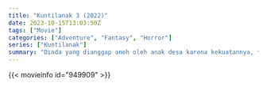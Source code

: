 ```yaml
---
title: "Kuntilanak 3 (2022)"
date: 2023-10-15T13:03:50Z
tags: ["Movie"]
categories: ["Adventure", "Fantasy", "Horror"]
series: ["Kuntilanak"]
summary: "Dinda yang dianggap aneh oleh anak desa karena kekuatannya, tanpa sengaja melukai Panji dan Ambar. Dia menyesal dan meminta Bibi Donna untuk mendaftarkannya ke Sekolah Mata Hati, agar dia bisa belajar mengendalikannya..."
---
```



  <mux-player stream-type="on-demand"
  src="https://kp3d-my.sharepoint.com/personal/ryoo_kp3d_onmicrosoft_com/_layouts/15/download.aspx?share=EWtuijbyv-NFnEx2cXgYQ1QBoTckwbx4dIA_3z9gDBihrQ" prefer-playback="mse" controls>
 
  </mux-player>
  

{{< movieinfo id="949909" >}}

  <script src="https://cdn.jsdelivr.net/npm/@mux/mux-player"></script>
  
   <script type="application/ld+json">
 {
  "@context": "https://schema.org/",
  "@type": "VideoObject",
  "name": "Kuntilanak 3 (2022)",
  "contentUrl": "https://stream.mux.com/MKky1y8J2VKlF4NgwsDjE9PN7PbPdSE5gePobMSGaME.m3u8",
  "thumbnailUrl": "https://www.themoviedb.org/t/p/original/hMr0e9YLgUbwEYIi1LMT6WNiEF3.jpg?width=314&fit_mode=preserve&time=25",
  "uploadDate": "2023-10-15T13:03:50Z",
}

</script>